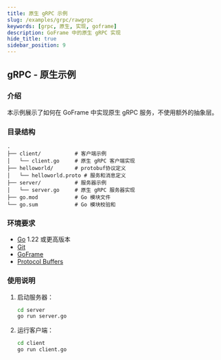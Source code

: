 ```yaml
---
title: 原生 gRPC 示例
slug: /examples/grpc/rawgrpc
keywords: [grpc, 原生, 实现, goframe]
description: GoFrame 中的原生 gRPC 实现
hide_title: true
sidebar_position: 9
---
```


## gRPC - 原生示例

### 介绍

本示例展示了如何在 GoFrame 中实现原生 gRPC 服务，不使用额外的抽象层。



### 目录结构

```
.
├── client/           # 客户端示例
│   └── client.go     # 原生 gRPC 客户端实现
├── helloworld/       # protobuf协议定义
│   └── helloworld.proto # 服务和消息定义
├── server/           # 服务器示例
│   └── server.go     # 原生 gRPC 服务器实现
├── go.mod            # Go 模块文件
└── go.sum            # Go 模块校验和
```

### 环境要求

- [Go](https://golang.org/dl/) 1.22 或更高版本
- [Git](https://git-scm.com/downloads)
- [GoFrame](https://goframe.org)
- [Protocol Buffers](https://developers.google.com/protocol-buffers)

### 使用说明

1. 启动服务器：
   ```bash
   cd server
   go run server.go
   ```

2. 运行客户端：
   ```bash
   cd client
   go run client.go
   ```
